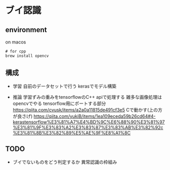 # ブイ認識

## environment
on macos
```
# for cpp
brew install opencv
```

## 構成
- 学習
    自前のデータセットで行う
    kerasでモデル構築

- 推論
    学習ずみの重みをtensorflowのC++ apiで処理する
    雑多な画像処理はopencvでやる
    tensorflow用にポートする部分 https://qiita.com/cvusk/items/a2a0a11815de491cf3e5
    Cで動かす(上の方が良さげ) https://qiita.com/yukiB/items/1ea109eceda59b26cd64#4-kerastensorflow%E3%81%A7%E4%BD%9C%E6%88%90%E3%81%97%E3%81%9F%E3%83%A2%E3%83%87%E3%83%AB%E3%82%92c%E3%81%8B%E3%82%89%E5%AE%9F%E8%A1%8C

## TODO
- ブイでないものをどう判定するか
    異常認識の枠組み
